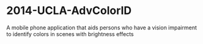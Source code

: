 2014-UCLA-AdvColorID
====================

A mobile phone application that aids persons who have a vision impairment to identify colors in scenes with brightness effects
